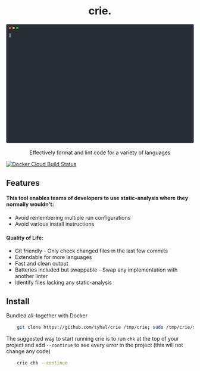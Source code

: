 <h1 align="center">
    crie.
</h1>
<p align="center">
    <img src="https://raw.githubusercontent.com/tyhal/crie/master/doc/demo.svg?sanitize=true" width="572" alt="crie cli demo">
</p>
<p align="center">
    Effectively format and lint code for a variety of languages
</p>

[![Docker Cloud Build Status](https://img.shields.io/docker/cloud/build/tyhal/crie.svg)](https://hub.docker.com/r/tyhal/crie)

## Features

#### This tool enables teams of developers to use static-analysis where they normally wouldn't:

-   Avoid remembering multiple run configurations
-   Avoid various install instructions

#### Quality of Life:

-   Git friendly - Only check changed files in the last few commits
-   Extendable for more languages
-   Fast and clean output
-   Batteries included but swappable - Swap any implementation with another linter
-   Identify files lacking any static-analysis

## Install

Bundled all-together with Docker

```bash
    git clone https://github.com/tyhal/crie /tmp/crie; sudo /tmp/crie/script/crie install
```

The suggested way to start running crie is to run `chk` at the top of your project and add `--continue` to see every error in the project (this will not change any code)

```bash
    crie chk --continue
```
